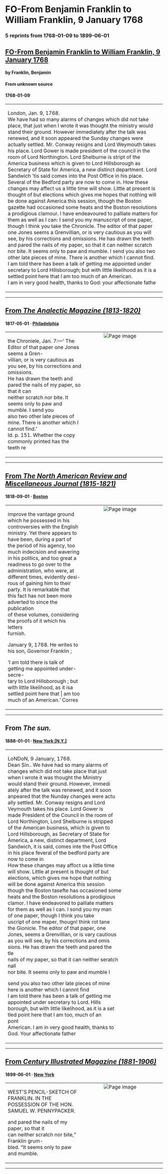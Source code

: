 
# FO-From Benjamin Franklin to William Franklin, 9 January 1768

### 5 reprints from 1768-01-09 to 1899-06-01

## [FO-From Benjamin Franklin to William Franklin, 9 January 1768](https://founders.archives.gov/documents/Franklin/01-15-02-0004)

#### by Franklin, Benjamin

#### From unknown source

#### 1768-01-09

<table style="width: 100%;"><tr><td style="width: 50%">

  
London, Jan. 9, 1768.  
We have had so many alarms of changes which did not take place, that just when I wrote it was thought the ministry would stand their ground. However immediately after the talk was renewed, and it soon appeared the Sunday changes were actually settled. Mr. Conway resigns and Lord Weymouth takes his place. Lord Gower is made president of the council in the room of Lord Northington. Lord Shelburne is stript of the America business which is given to Lord Hillsborough as Secretary of State for America, a new distinct department. Lord Sandwich ’tis said comes into the Post Office in his place. Several of the Bedford party are now to come in. How these changes may affect us a little time will show. Little at present is thought of but elections which gives me hopes that nothing will be done against America this session, though the Boston gazette had occasioned some heats and the Boston resolutions a prodigious clamour. I have endeavoured to palliate matters for them as well as I can: I send you my manuscript of one paper, though I think you take the Chronicle. The editor of that paper one Jones seems a Grenvillian, or is very cautious as you will see, by his corrections and omissions. He has drawn the teeth and pared the nails of my paper, so that it can neither scratch nor bite. It seems only to paw and mumble. I send you also two other late pieces of mine. There is another which I cannot find.  
I am told there has been a talk of getting me appointed under secretary to Lord Hillsborough; but with little likelihood as it is a settled point here that I am too much of an American.  
I am in very good health, thanks to God: your affectionate fathe
</td></tr></table>

---

## [From _The Analectic Magazine (1813-1820)_](https://archive.org/details/sim_analectic-magazine_1817-05_9/page/n6/mode/1up?view=theater)

#### 1817-05-01 &middot; [Philadelphia](http://dbpedia.org/resource/Philadelphia)

<table style="width: 100%;"><tr><td style="width: 50%">

  
the Chroniele, Jan. 7:—‘ The Editor of that paper one Jones seems a Gren-  
villian, or is very cautious as you see, by his corrections and omissions.  
He has drawn the teeth and pared the nails of my paper, so that it can  
neither scratch nor bite. It seems only to paw and mumble. I send you  
also two other late pieces of mine. There is another which I cannot find.’  
Id. p. 151. Whether the copy commonly printed has the teeth re
</td><td style="width: 50%; max-height: 75%; margin: auto; display: block;">
<img alt="Page image" src="https://iiif.archive.org/iiif/sim_analectic-magazine_1817-05_9&#0036;6/pct:10.930365,78.332194,67.836758,7.860560/600,/0/default.jpg"/>
</td>
</tr></table>

---

## [From _The North American Review and Miscellaneous Journal (1815-1821)_](https://archive.org/details/sim_north-american-review_1818-09_7_21/page/n9/mode/1up?view=theater)

#### 1818-09-01 &middot; [Boston](http://dbpedia.org/resource/Boston)

<table style="width: 100%;"><tr><td style="width: 50%">

 improve the vantage ground  
which he possessed in his controversies with the English  
ministry. Yet there appears to have been, during a part of  
the period of his agency, too much indecision and wavering  
in his politics, and too great a readiness to go over to the  
administration, who were, at different times, evidently desi-  
rous of gaining him to their party. It is remarkable that  
this fact has not been more adverted to since the publication  
of these volumes, considering the proofs of it which his letters  
furnish.  
  
January 9, 1768. He writes to his son, Governor Franklin ;  
  
‘I am told there is talk of getting me appointed under-secre-  
tary to Lord Hillsborough ; but with little likelihood, as it isa  
settled point here that | am too much of an American.’ Corres
</td><td style="width: 50%; max-height: 75%; margin: auto; display: block;">
<img alt="Page image" src="https://iiif.archive.org/iiif/sim_north-american-review_1818-09_7_21&#0036;9/pct:31.867871,43.231707,60.480038,21.753049/600,/0/default.jpg"/>
</td>
</tr></table>

---

## From _The sun._

#### 1888-01-01 &middot; [New York [N.Y.]](http://dbpedia.org/resource/New_York_City)

<table style="width: 100%;"><tr><td style="width: 50%">

  
LoNDoN, 9 January, 1768.  
Dean Sin.. We have had so many alarms of  
changes which did not take place that just  
when I wrote it was thought the Ministry  
would stand their ground. However, immedi­  
ately after the talk was renewed, and it soon  
anpeared that the Nunday changes were actu  
ally settled. Mr. Conway resigns and Lord  
Veymouth takes his place. Lord Gower is  
made President of the Council in the room of  
Lord Northington, Lord Shelburne is stripped  
of the American business, which is given to  
Lord Hillsborough, as Secretary of State for  
America, a new, distinct department, Lord  
Sandwich, it is said, comes inte the Post Office  
in his place feveral of the bedford party are  
now to come in  
How these changes may affoct us a little time  
will show. Little at present is thought of but  
elections, which gives me hope that nothing  
will be done against America this session  
though the Boston tasefte has occasioned some  
heats and the Boston resolutions a prodigious  
clamor. I have endeavored to palliate matters  
for them as well as I can. I sond you my man  
of one paper, though I think you take  
uscript of one maper, thougn! think rot tane  
the Gionicle. The editor of that paper, one  
Jones, seems a Grenvillian, or is vary cautious  
as you will see, by his corrections and omis  
sions. He has drawn the teeth and pared the  
tle  
nails of my paper, so that it can neither seratch  
nall  
nor bite. It seems only to paw and mumble I  
  
send you also two other late pieces of mine  
here is another which I cannnt find  
I am told there has been a talk of getting me  
appointed under secretary to Lord. Hills  
borough, but with little likelihood, as it is a set­  
tled point here that I am too, much of an  
pont  
American. I am in very good health, thanks to  
God. Your affectionate father
</td></tr></table>

---

## [From _Century Illustrated Magazine (1881-1906)_](https://archive.org/details/sim_century-illustrated-monthly-magazine_1899-06_58_2/page/n138/mode/1up?view=theater)

#### 1899-06-01 &middot; [New York](http://dbpedia.org/resource/New_York_City)

<table style="width: 100%;"><tr><td style="width: 50%">

  
  
WEST&#x27;S PENCIL-SKETCH OF FRANKLIN. IN THE POSSESSION OF THE HON. SAMUEL W. PENNYPACKER.  
  
and pared the nails of my paper, so that it  
can neither scratch nor bite,” Franklin grum-  
bled. “It seems only to paw and mumble.
</td><td style="width: 50%; max-height: 75%; margin: auto; display: block;">
<img alt="Page image" src="https://iiif.archive.org/iiif/sim_century-illustrated-monthly-magazine_1899-06_58_2&#0036;138/pct:11.753145,64.877137,67.413522,6.196581/600,/0/default.jpg"/>
</td>
</tr></table>

---

